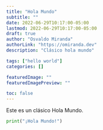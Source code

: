 ```yaml
---
title: "Hola Mundo"
subtitle: ""
date: 2022-06-29T10:17:00-05:00
lastmod: 2022-06-29T10:17:00-05:00
draft: true
author: "Osvaldo Miranda"
authorLink: "https://omiranda.dev"
description: "Clásico hola mundo"

tags: ["hello world"]
categories: []

featuredImage: ""
featuredImagePreview: ""

toc: false
---
```


Este es un clásico Hola Mundo.

```python
print("¡Hola Mundo!")
```
